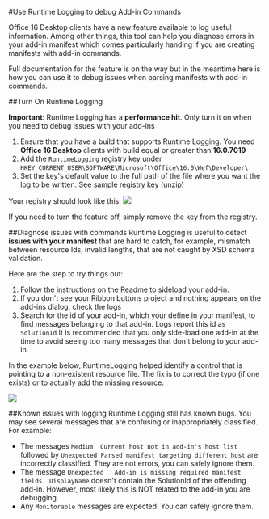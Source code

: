 #Use Runtime Logging to debug Add-in Commands

Office 16 Desktop clients have a new feature available to log useful information. Among other things, this tool can help you diagnose errors in your add-in manifest which comes particularly handing if you are creating manifests with add-in commands. 

Full documentation for the feature is on the way but in the meantime here is how you can use it to debug issues when parsing manifests with add-in commands.

##Turn On Runtime Logging

**Important**: Runtime Logging has a **performance hit**. Only turn it on when you need to debug issues with your add-ins

1. Ensure that you have a build that supports Runtime Logging. You need **Office 16 Desktop** clients with build equal or greater than **16.0.7019**
2. Add the `RuntimeLogging` registry key under `HKEY_CURRENT_USER\SOFTWARE\Microsoft\Office\16.0\Wef\Developer\` 
3. Set the key's default value to the full path of the file where you want the log to be written. See [sample registry key](RuntimeLogging/EnableRuntimeLogging.zip) (unzip)

Your registry should look like this:
![](http://i.imgur.com/Sa9TyI6.png)

If you need to turn the feature off, simply remove the key from the registry. 

##Diagnose issues with commands
Runtime Logging is useful to detect **issues with your manifest** that are hard to catch, for example, mismatch between resource Ids, invalid lengths, that are not caught by XSD schema validation. 

Here are the step to try things out:
 
1. Follow the instructions on the [Readme](https://github.com/OfficeDev/Office-Add-in-Commands-Samples/blob/master/README.md) to sideload your add-in. 
2. If you don't see your Ribbon buttons project and nothing appears on the add-ins dialog, check the logs
3. Search for the id of your add-in, which your define in your manifest, to find messages belonging to that add-in. Logs report this id as `SolutionId` It is recommended that you only side-load one add-in at the time to avoid seeing too many messages that don't belong to your add-in. 

In the example below, RuntimeLogging helped identify a control that is pointing to a non-existent resource file. The fix is to correct the typo (if one exists) or to actually add the missing resource.

![](http://i.imgur.com/f8bouLA.png) 

##Known issues with logging
Runtime Logging still has known bugs. You may see several messages that are confusing or inappropriately classified. For example:

- The messages `Medium	Current host not in add-in's host list` followed by `Unexpected	Parsed manifest targeting different host` are incorrectly classified. They are not errors, you can safely ignore them.
- The message `Unexpected	Add-in is missing required manifest fields	DisplayName` doesn't contain the SolutionId of the offending add-in. However, most likely this is NOT related to the add-in you are debugging. 
- Any `Monitorable` messages are expected. You can safely ignore them. 